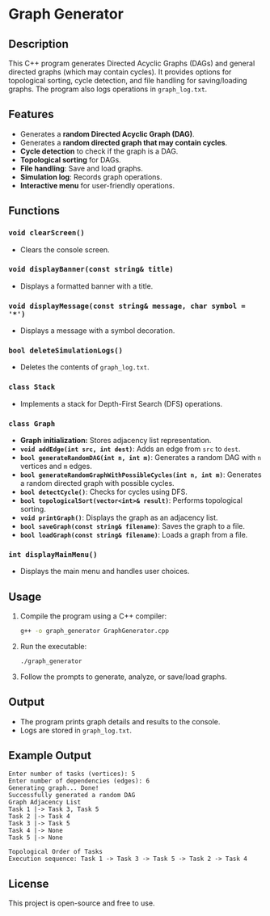 # Graph Generator

## Description
This C++ program generates Directed Acyclic Graphs (DAGs) and general directed graphs (which may contain cycles). It provides options for topological sorting, cycle detection, and file handling for saving/loading graphs. The program also logs operations in `graph_log.txt`.

## Features
- Generates a **random Directed Acyclic Graph (DAG)**.
- Generates a **random directed graph that may contain cycles**.
- **Cycle detection** to check if the graph is a DAG.
- **Topological sorting** for DAGs.
- **File handling**: Save and load graphs.
- **Simulation log**: Records graph operations.
- **Interactive menu** for user-friendly operations.

## Functions
### `void clearScreen()`
- Clears the console screen.

### `void displayBanner(const string& title)`
- Displays a formatted banner with a title.

### `void displayMessage(const string& message, char symbol = '*')`
- Displays a message with a symbol decoration.

### `bool deleteSimulationLogs()`
- Deletes the contents of `graph_log.txt`.

### `class Stack`
- Implements a stack for Depth-First Search (DFS) operations.

### `class Graph`
- **Graph initialization:** Stores adjacency list representation.
- **`void addEdge(int src, int dest)`**: Adds an edge from `src` to `dest`.
- **`bool generateRandomDAG(int n, int m)`**: Generates a random DAG with `n` vertices and `m` edges.
- **`bool generateRandomGraphWithPossibleCycles(int n, int m)`**: Generates a random directed graph with possible cycles.
- **`bool detectCycle()`**: Checks for cycles using DFS.
- **`bool topologicalSort(vector<int>& result)`**: Performs topological sorting.
- **`void printGraph()`**: Displays the graph as an adjacency list.
- **`bool saveGraph(const string& filename)`**: Saves the graph to a file.
- **`bool loadGraph(const string& filename)`**: Loads a graph from a file.

### `int displayMainMenu()`
- Displays the main menu and handles user choices.

## Usage
1. Compile the program using a C++ compiler:
   ```sh
   g++ -o graph_generator GraphGenerator.cpp
   ```
2. Run the executable:
   ```sh
   ./graph_generator
   ```
3. Follow the prompts to generate, analyze, or save/load graphs.

## Output
- The program prints graph details and results to the console.
- Logs are stored in `graph_log.txt`.

## Example Output
```
Enter number of tasks (vertices): 5
Enter number of dependencies (edges): 6
Generating graph... Done!
Successfully generated a random DAG
Graph Adjacency List
Task 1 |-> Task 3, Task 5
Task 2 |-> Task 4
Task 3 |-> Task 5
Task 4 |-> None
Task 5 |-> None

Topological Order of Tasks
Execution sequence: Task 1 -> Task 3 -> Task 5 -> Task 2 -> Task 4
```

## License
This project is open-source and free to use.

